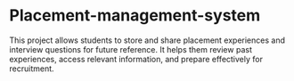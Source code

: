 # Placement-management-system
This project allows students to store and share placement experiences and interview questions for future reference. It helps them review past experiences, access relevant information, and prepare effectively for recruitment.
